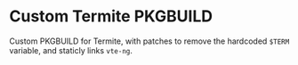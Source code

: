 # Custom Termite PKGBUILD

Custom PKGBUILD for Termite, with patches to remove the hardcoded `$TERM` variable, and staticly links `vte-ng`.
